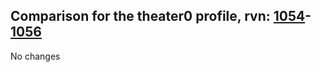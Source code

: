 ## Comparison for the theater0 profile, rvn: [1054](https://github.com/PRO100KatYT/FortniteProfileRevisions/tree/main/profiles/theater0/1054%20theater0.json)-[1056](https://github.com/PRO100KatYT/FortniteProfileRevisions/tree/main/profiles/theater0/1056%20theater0.json)

No changes
